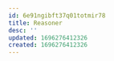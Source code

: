 ```yaml
---
id: 6e91ngibft37q01totmir78
title: Reasoner
desc: ''
updated: 1696276412326
created: 1696276412326
---
```

